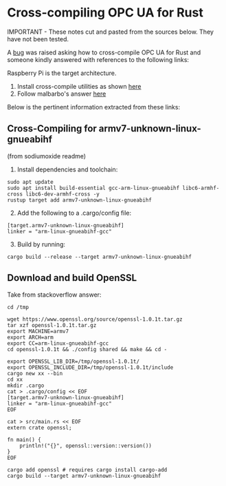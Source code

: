 # Cross-compiling OPC UA for Rust

IMPORTANT - These notes cut and pasted from the sources below. They have not been tested.

A [bug](https://github.com/locka99/opcua/issues/24) was raised asking how to 
cross-compile OPC UA for Rust and someone kindly answered with references to the following
links:

Raspberry Pi is the target architecture.

1. Install cross-compile utilities as shown [here](https://github.com/sodiumoxide/sodiumoxide)
2. Follow malbarbo's answer [here](https://stackoverflow.com/questions/37375712/cross-compile-rust-openssl-for-raspberry-pi-2)

Below is the pertinent information extracted from these links:

## Cross-Compiling for armv7-unknown-linux-gnueabihf

(from sodiumoxide readme)

1. Install dependencies and toolchain:

```
sudo apt update
sudo apt install build-essential gcc-arm-linux-gnueabihf libc6-armhf-cross libc6-dev-armhf-cross -y
rustup target add armv7-unknown-linux-gnueabihf
```

2. Add the following to a .cargo/config file:

```
[target.armv7-unknown-linux-gnueabihf]
linker = "arm-linux-gnueabihf-gcc"
```

3. Build by running:

```
cargo build --release --target armv7-unknown-linux-gnueabihf
```


## Download and build OpenSSL

Take from stackoverflow answer:

```
cd /tmp

wget https://www.openssl.org/source/openssl-1.0.1t.tar.gz
tar xzf openssl-1.0.1t.tar.gz
export MACHINE=armv7
export ARCH=arm
export CC=arm-linux-gnueabihf-gcc
cd openssl-1.0.1t && ./config shared && make && cd -

export OPENSSL_LIB_DIR=/tmp/openssl-1.0.1t/
export OPENSSL_INCLUDE_DIR=/tmp/openssl-1.0.1t/include
cargo new xx --bin
cd xx
mkdir .cargo
cat > .cargo/config << EOF
[target.armv7-unknown-linux-gnueabihf]
linker = "arm-linux-gnueabihf-gcc"
EOF

cat > src/main.rs << EOF
extern crate openssl;

fn main() {
    println!("{}", openssl::version::version())
}
EOF

cargo add openssl # requires cargo install cargo-add
cargo build --target armv7-unknown-linux-gnueabihf
```